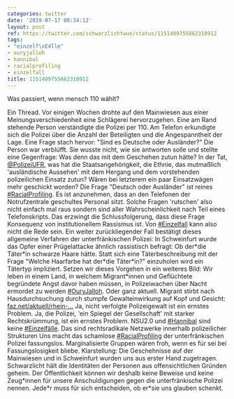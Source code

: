 ```yaml
---
categories: twitter
date: '2019-07-17 08:34:12'
layout: post
ref: https://twitter.com/schwarzlichtwue/status/1151409755862310912
tags:
- "einzelf\xE4lle"
- ouryjalloh
- hannibal
- racialprofiling
- einzelfall
title: 1151409755862310912
---
```

Was passiert, wenn mensch 110 wählt?



Ein Thread.
Vor einigen Wochen drohte auf den Mainwiesen aus einer Meinungsverschiedenheit eine Schlägerei hervorzugehen. Eine am Rand stehende Person verständigte die Polizei per 110.
Am Telefon erkundigte sich die Polizei über die Anzahl der Beteiligten und die Angespanntheit der Lage. Eine Frage stach hervor: "Sind es Deutsche oder Ausländer?"
Die Person war verblüfft. Sie wusste nicht, wie sie antworten solle und stellte eine Gegenfrage: Was denn das mit dem Geschehen zutun hätte?
In der Tat, [@PolizeiUFR](https://twitter.com/PolizeiUFR), was hat die Staatsangehörigkeit, die Ethnie, das mutmaßlich 'ausländische Aussehen' mit dem Hergang und dem vorstehenden  polizeilichen Einsatz zutun? Wären bei letzterem ein paar Einsatzwägen mehr geschickt worden?
Die Frage "Deutsch oder Ausländer" ist reines [#RacialProfiling](/t/racialprofiling). Es ist anzunehmen, dass an den Telefonen der Notrufzentrale geschultes Personal sitzt. Solche Fragen 'rutschen' also nicht einfach mal raus sondern sind aller Wahrscheinlichkeit nach Teil eines Telefonskripts.
Das erzwingt die Schlussfolgerung, dass diese Frage Konsequenz von institutionellem Rassismus ist.
Von [#Einzelfall](/t/einzelfall) kann also nicht die Rede sein. Ein weiter zurückliegender Fall bestätigt dieses allgemeine Verfahren der unterfränkischen Polizei: In Schweinfurt wurde das Opfer einer Prügelattacke ähnlich rassistisch befragt: Ob der\*die Täter\*in schwarze Haare hätte.
Statt sich eine Täterbeschreibung mit der Frage "Welche Haarfarbe hat der\*die Täter\*in?" einzuholen wird ein Tätertyp impliziert.
Setzen wir dieses Vorgehen in ein weiteres Bild: Wir leben in einem Land, in welchem Migrant\*innen und Geflüchtete begründete Angst davor haben müssen, in Polizeiwachen über Nacht ermordet zu werden [#OuryJalloh](/t/ouryjalloh).
Oder ganz aktuell. Migrant stirbt nach Hausdurchsuchung durch stumpfe Gewalteinwirkung auf Kopf und Gesicht: [faz.net/aktuell/rhein-…](https://www.faz.net/aktuell/rhein-main/region-und-hessen/mann-in-hattersheim-an-hirnschwellung-gestorben-16285951.html)
Ja, nicht verfolgte Polizeigewalt ist ein ernstes Problem. Ja, die Polizei, 'ein Spiegel der Gesellschaft' mit starker Rechtskrümmung, ist ein ernstes Problem. NSU2.0 und [#Hannibal](/t/hannibal) sind keine [#Einzelfälle](/t/einzelfälle). Das sind rechtsradikale Netzwerke innerhalb polizeilicher Strukturen
Uns macht das schamlose [#RacialProfiling](/t/racialprofiling) der unterfränkischen Polizei fassungslos. Marginalisierte Gruppen wären froh, wenn es für sei bei Fassungslosigkeit bliebe.
Klarstellung: Die Geschehnisse auf der Mainwiesen und in Schweinfurt wurden uns aus erster Hand zugetragen. Schwarzlicht hält die Identitäten der Personen aus offensichtlichen Gründen geheim.
Der Öffentlichkeit können wir deshalb keine Beweise und keine Zeug\*innen für unsere Anschuldigungen gegen die unterfränkische Polizei nennen. Jede\*r muss für sich entscheiden, ob er\*sie uns glauben schenkt.